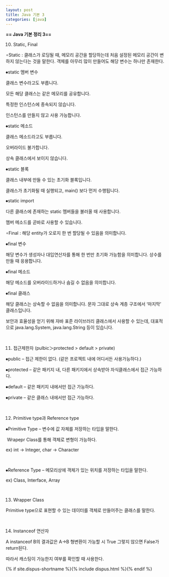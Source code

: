 ```yaml
---
layout: post
title: Java 기본 3
categories: [java]
---
```


**== Java 기본 정리 3==**<br>

10. Static, Final

∘Static : 클래스가 로딩될 때, 메모리 공간을 할당하는데 처음 설정된 메모리 공간이 변하지 않는다는 것을 말한다. 객체를 아무리 많이 만들어도 해당 변수는 하나만 존재한다.

⦁static 멤버 변수

클래스 변수라고도 부릅니다.

모든 해당 클래스는 같은 메모리를 공유합니다.

특정한 인스턴스에 종속되지 않습니다.

인스턴스를 만들지 않고 사용 가능합니다.

⦁static 메소드

클래스 메소드라고도 부릅니다.

오버라이드 불가합니다.

상속 클래스에서 보이지 않습니다.

⦁static 블록

클래스 내부에 만들 수 있는 초기화 블록입니다.

클래스가 초기화될 때 실행되고, main() 보다 먼저 수행됩니다.

⦁static import

다른 클래스에 존재하는 static 멤버들을 불러올 때 사용합니다.

멤버 메소드를 곧바로 사용할 수 있습니다.

 ∘Final : 해당 entity가 오로지 한 번 할당될 수 있음을 의미합니다.

⦁final 변수

해당 변수가 생성자나 대입연산자를 통해 한 번만 초기화 가능함을 의미합니다. 상수를 만들 때 응용합니다.

⦁final 메소드

해당 메소드를 오버라이드하거나 숨길 수 없음을 의미합니다.

⦁final 클래스

해당 클래스는 상속할 수 없음을 의미합니다. 문자 그대로 상속 계층 구조에서 ‘마지막’ 클래스입니다.

보안과 효율성을 얻기 위해 자바 표준 라이브러리 클래스에서 사용할 수 있는데, 대표적으로 java.lang.System, java.lang.String 등이 있습니다.

​     

11. 접근제한자 (pulbic＞protected > default > private)

⦁public – 접근 제한이 없다. (같은 프로젝트 내에 어디서든 사용가능하다.)

⦁protected – 같은 패키지 내, 다른 패키지에서 상속받아 자식클래스에서 접근 가능하다.

⦁default – 같은 패키지 내에서만 접근 가능하다.

⦁private – 같은 클래스 내에서만 접근 가능하다.

​     

12. Primitive type과 Reference type

⦁Primitive Type – 변수에 값 자체를 저장하는 타입을 말한다. 

​      Wrapepr Class를 통해 객체로 변형이 가능하다.

ex) int -> Integer, char -> Character

​     

⦁Reference Type – 메모리상에 객체가 있는 위치를 저장하는 타입을 말한다.

ex) Class, Interface, Array

​     

13. Wrapper Class

Primitive type으로 표현할 수 있는 데이터를 객체로 만들어주는 클래스를 말한다.

​     

14. Instanceof 연산자

A instanceof B의 결과값은 A->B 형변환이 가능할 시 True 그렇지 않으면 False가 return된다.

따라서 캐스팅이 가능한지 여부를 확인할 때 사용한다.

{% if site.dispus-shortname %}{% include dispus.html %}{% endif %}